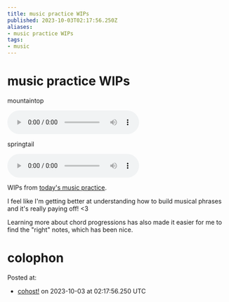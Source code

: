 ```yaml
---
title: music practice WIPs
published: 2023-10-03T02:17:56.250Z
aliases:
- music practice WIPs
tags:
- music
---
```


# music practice WIPs

mountaintop

<audio controls="">
	<source src="20231003-mountaintop.mp3" type="audio/mpeg">
</audio>

springtail

<audio controls="">
	<source src="20231003-springtail.mp3" type="audio/mpeg">
</audio>

WIPs from [today's music practice](https://vods.exodrifter.space/2023/10/02/2357).

I feel like I'm getting better at understanding how to build musical phrases and it's really paying off! <3

Learning more about chord progressions has also made it easier for me to find the "right" notes, which has been nice.

# colophon

Posted at:
- [cohost!](https://cohost.org/exodrifter/post/3048052-music-practice-wi-ps) on 2023-10-03 at 02:17:56.250 UTC
